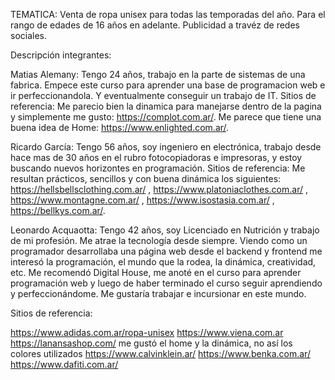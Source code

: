 TEMATICA: Venta de ropa unisex para todas las temporadas del año. Para el rango de edades de 16 años en adelante. Publicidad a travéz de redes sociales.

Descripción integrantes:

Matias Alemany: Tengo 24 años, trabajo en la parte de sistemas de una fabrica. Empece este curso para aprender una base de programacion web e ir perfeccionandola. Y eventualmente conseguir un trabajo de IT. 
    Sitios de referencia:
    Me parecio bien la dinamica para manejarse dentro de la pagina y simplemente me gusto: https://complot.com.ar/.
    Me parece que tiene una buena idea de Home: https://www.enlighted.com.ar/.

Ricardo García: Tengo 56 años, soy ingeniero en electrónica, trabajo desde hace mas de 30 años en el rubro fotocopiadoras e impresoras, y estoy buscando nuevos horizontes en programación.
    Sitios de referencia: 
    Me resultan prácticos, sencillos y con buena dinámica los siguientes: https://hellsbellsclothing.com.ar/ , https://www.platoniaclothes.com.ar/  , https://www.montagne.com.ar/  , https://www.isostasia.com.ar/ , https://bellkys.com.ar/.

    
Leonardo Acquaotta: Tengo 42 años, soy Licenciado en Nutrición y trabajo de mi profesión. Me atrae la tecnología desde siempre. Viendo como un programador desarrollaba una página web desde el backend y frontend me interesó la programación, el mundo que la rodea, la dinámica, creatividad, etc. Me recomendó Digital House, me anoté en el curso para aprender programación web y luego de haber terminado el curso seguir aprendiendo y perfeccionándome. Me gustaría trabajar e incursionar en este mundo.

Sitios de referencia:

https://www.adidas.com.ar/ropa-unisex
https://www.viena.com.ar
https://lanansashop.com/  me gustó el home y la dinámica, no así los colores utilizados
https://www.calvinklein.ar/
https://www.benka.com.ar/
https://www.dafiti.com.ar/
























